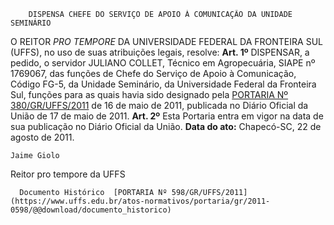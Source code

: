         DISPENSA CHEFE DO SERVIÇO DE APOIO À COMUNICAÇÃO DA UNIDADE SEMINÁRIO  

 O REITOR *PRO TEMPORE*  DA UNIVERSIDADE FEDERAL DA FRONTEIRA SUL (UFFS), no uso de suas atribuições legais, resolve:   **Art. 1º**  DISPENSAR, a pedido, o servidor JULIANO COLLET, Técnico em Agropecuária, SIAPE nº 1769067, das funções de Chefe do Serviço de Apoio à Comunicação, Código FG-5, da Unidade Seminário, da Universidade Federal da Fronteira Sul, funções para as quais havia sido designado pela [PORTARIA Nº 380/GR/UFFS/2011](https://www.uffs.edu.br/atos-normativos/portaria/gr/2011-0380) de 16 de maio de 2011, publicada no Diário Oficial da União de 17 de maio de 2011.   **Art. 2º**  Esta Portaria entra em vigor na data de sua publicação no Diário Oficial da União.        **Data do ato:** Chapecó-SC, 22 de agosto de 2011.   
 

    Jaime Giolo   
 Reitor pro tempore da UFFS 

      Documento Histórico  [PORTARIA Nº 598/GR/UFFS/2011](https://www.uffs.edu.br/atos-normativos/portaria/gr/2011-0598/@@download/documento_historico)     
      